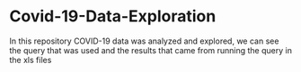 # Covid-19-Data-Exploration
In this repository COVID-19 data was analyzed and explored, we can see the query that was used and the results that came from running the query in the xls files
